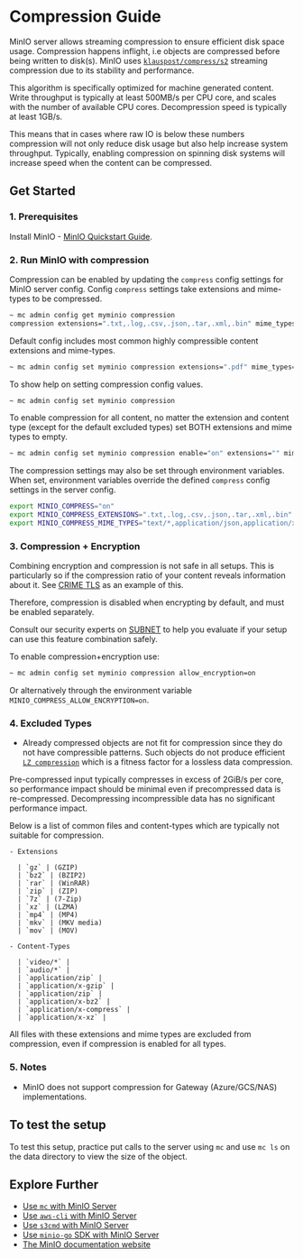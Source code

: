 # Compression Guide 

MinIO server allows streaming compression to ensure efficient disk space usage. 
Compression happens inflight, i.e objects are compressed before being written to disk(s). 
MinIO uses [`klauspost/compress/s2`](https://github.com/klauspost/compress/tree/master/s2) 
streaming compression due to its stability and performance.

This algorithm is specifically optimized for machine generated content. 
Write throughput is typically at least 500MB/s per CPU core,
and scales with the number of available CPU cores. 
Decompression speed is typically at least 1GB/s.

This means that in cases where raw IO is below these numbers 
compression will not only reduce disk usage but also help increase system throughput.
Typically, enabling compression on spinning disk systems 
will increase speed when the content can be compressed.

## Get Started

### 1. Prerequisites

Install MinIO - [MinIO Quickstart Guide](https://docs.min.io/docs/minio-quickstart-guide).

### 2. Run MinIO with compression

Compression can be enabled by updating the `compress` config settings for MinIO server config. 
Config `compress` settings take extensions and mime-types to be compressed.

```bash
~ mc admin config get myminio compression
compression extensions=".txt,.log,.csv,.json,.tar,.xml,.bin" mime_types="text/*,application/json,application/xml"
```

Default config includes most common highly compressible content extensions and mime-types.

```bash
~ mc admin config set myminio compression extensions=".pdf" mime_types="application/pdf"
```

To show help on setting compression config values.
```bash
~ mc admin config set myminio compression
```

To enable compression for all content, no matter the extension and content type 
(except for the default excluded types) set BOTH extensions and mime types to empty.

```bash
~ mc admin config set myminio compression enable="on" extensions="" mime_types=""
```

The compression settings may also be set through environment variables. 
When set, environment variables override the defined `compress` config settings in the server config.

```bash
export MINIO_COMPRESS="on"
export MINIO_COMPRESS_EXTENSIONS=".txt,.log,.csv,.json,.tar,.xml,.bin"
export MINIO_COMPRESS_MIME_TYPES="text/*,application/json,application/xml"
```

### 3. Compression + Encryption

Combining encryption and compression is not safe in all setups.
This is particularly so if the compression ratio of your content reveals information about it.
See [CRIME TLS](https://en.wikipedia.org/wiki/CRIME) as an example of this.

Therefore, compression is disabled when encrypting by default, and must be enabled separately.

Consult our security experts on [SUBNET](https://min.io/pricing) to help you evaluate if 
your setup can use this feature combination safely.

To enable compression+encryption use:

```bash
~ mc admin config set myminio compression allow_encryption=on
```

Or alternatively through the environment variable `MINIO_COMPRESS_ALLOW_ENCRYPTION=on`.

### 4. Excluded Types

- Already compressed objects are not fit for compression since they do not have compressible patterns. 
Such objects do not produce efficient [`LZ compression`](https://en.wikipedia.org/wiki/LZ77_and_LZ78)
which is a fitness factor for a lossless data compression.

Pre-compressed input typically compresses in excess of 2GiB/s per core, 
so performance impact should be minimal even if precompressed data is re-compressed.
Decompressing incompressible data has no significant performance impact.

Below is a list of common files and content-types which are typically not suitable for compression.

    - Extensions

      | `gz` | (GZIP)
      | `bz2` | (BZIP2)
      | `rar` | (WinRAR)
      | `zip` | (ZIP)
      | `7z` | (7-Zip)
      | `xz` | (LZMA)
      | `mp4` | (MP4)
      | `mkv` | (MKV media)
      | `mov` | (MOV)

    - Content-Types

      | `video/*` |
      | `audio/*` |
      | `application/zip` |
      | `application/x-gzip` |
      | `application/zip` |
      | `application/x-bz2` |
      | `application/x-compress` |
      | `application/x-xz` |

All files with these extensions and mime types are excluded from compression, 
even if compression is enabled for all types.

### 5. Notes

- MinIO does not support compression for Gateway (Azure/GCS/NAS) implementations.

## To test the setup

To test this setup, practice put calls to the server using `mc` and use `mc ls` on 
the data directory to view the size of the object.

## Explore Further

- [Use `mc` with MinIO Server](https://docs.min.io/docs/minio-client-quickstart-guide)
- [Use `aws-cli` with MinIO Server](https://docs.min.io/docs/aws-cli-with-minio)
- [Use `s3cmd` with MinIO Server](https://docs.min.io/docs/s3cmd-with-minio)
- [Use `minio-go` SDK with MinIO Server](https://docs.min.io/docs/golang-client-quickstart-guide)
- [The MinIO documentation website](https://docs.min.io)
